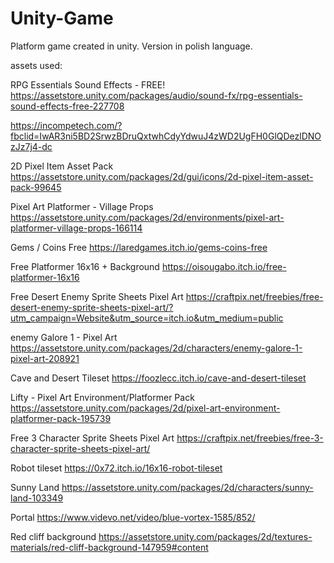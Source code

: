 # Unity-Game
Platform game created in unity. Version in polish language.

assets used:

RPG Essentials Sound Effects - FREE!
https://assetstore.unity.com/packages/audio/sound-fx/rpg-essentials-sound-effects-free-227708

https://incompetech.com/?fbclid=IwAR3ni5BD2SrwzBDruQxtwhCdyYdwuJ4zWD2UgFH0GlQDezlDNOzJz7j4-dc

2D Pixel Item Asset Pack
https://assetstore.unity.com/packages/2d/gui/icons/2d-pixel-item-asset-pack-99645

Pixel Art Platformer - Village Props
https://assetstore.unity.com/packages/2d/environments/pixel-art-platformer-village-props-166114

Gems / Coins Free
https://laredgames.itch.io/gems-coins-free

Free Platformer 16x16 + Background
https://oisougabo.itch.io/free-platformer-16x16

Free Desert Enemy Sprite Sheets Pixel Art
https://craftpix.net/freebies/free-desert-enemy-sprite-sheets-pixel-art/?utm_campaign=Website&utm_source=itch.io&utm_medium=public

enemy Galore 1 - Pixel Art
https://assetstore.unity.com/packages/2d/characters/enemy-galore-1-pixel-art-208921

Cave and Desert Tileset
https://foozlecc.itch.io/cave-and-desert-tileset

Lifty - Pixel Art Environment/Platformer Pack
https://assetstore.unity.com/packages/2d/pixel-art-environment-platformer-pack-195739

Free 3 Character Sprite Sheets Pixel Art
https://craftpix.net/freebies/free-3-character-sprite-sheets-pixel-art/

Robot tileset
https://0x72.itch.io/16x16-robot-tileset

Sunny Land
https://assetstore.unity.com/packages/2d/characters/sunny-land-103349

Portal 
https://www.videvo.net/video/blue-vortex-1585/852/

Red cliff background
https://assetstore.unity.com/packages/2d/textures-materials/red-cliff-background-147959#content
